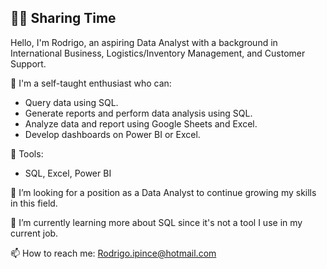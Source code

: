 ## 😶‍🌫️ Sharing Time

Hello, I'm Rodrigo, an aspiring Data Analyst with a background in International Business, Logistics/Inventory Management, and Customer Support.

🫡  I'm a self-taught enthusiast who can:

- Query data using SQL.
- Generate reports and perform data analysis using SQL.
- Analyze data and report using Google Sheets and Excel.
- Develop dashboards on Power BI or Excel.


🔨  Tools:

- SQL, Excel, Power BI



🔭  I’m looking for a position as a Data Analyst to continue growing my skills in this field.

🌱  I’m currently learning more about SQL since it's not a tool I use in my current job.

📫  How to reach me: Rodrigo.ipince@hotmail.com

<!--
**Memesls/Memesls** is a ✨ _special_ ✨ repository because its `README.md` (this file) appears on your GitHub profile.

Here are some ideas to get you started:

- 🔭 I’m currently working on ...
- 🌱 I’m currently learning ...
- 👯 I’m looking to collaborate on ...
- 🤔 I’m looking for help with ...
- 💬 Ask me about ...
- 📫 How to reach me: ...
- 😄 Pronouns: ...
- ⚡ Fun fact: ...
-->
